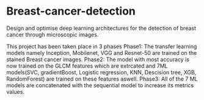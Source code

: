 # Breast-cancer-detection
Design and optimise deep learning architectures for the detection of breast  cancer through microscopic images. 

This project has been taken place in 3 phases
Phase1: The transfer learning models namely Inception, Mobilenet, VGG and Resnet-50 are trained on the stained Breast cancer images.
Phase2: The model with most accuracy is now trained on the GLCM features which are extrcated and 7ML models(SVC, gradientBoost, Logistic regression, KNN, Descision tree, XGB, RandomForest) are trained on these features aswell.
Phase3: All of the 7 ML models are concatenated with the sequential model to increase its metrics values.
